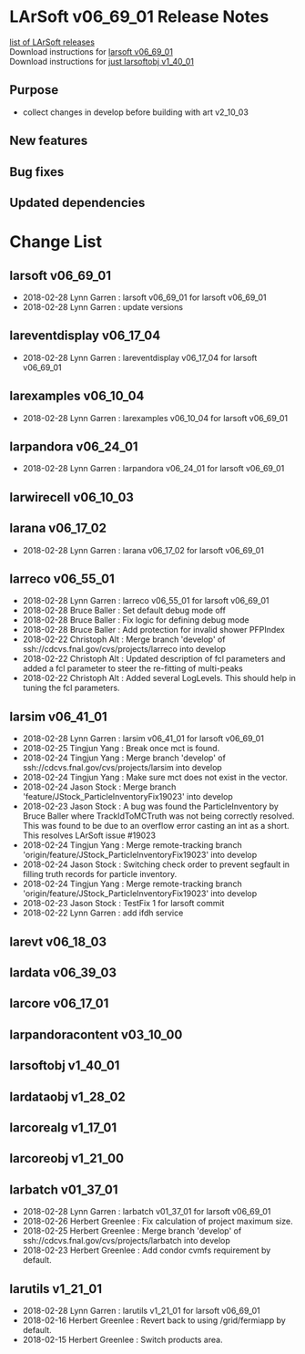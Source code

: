 # LArSoft v06_69_01 Release Notes



[list of LArSoft releases](LArSoft_release_list)  
Download instructions for [larsoft v06_69_01](http://scisoft.fnal.gov/scisoft/bundles/larsoft/v06_69_01/larsoft-v06_69_01.html)  
Download instructions for [just larsoftobj v1_40_01](http://scisoft.fnal.gov/scisoft/bundles/larsoftobj/v1_40_01/larsoftobj-v1_40_01.html)

## Purpose

-   collect changes in develop before building with art v2_10_03

## New features

## Bug fixes

## Updated dependencies

# Change List

## larsoft v06_69_01

-   2018-02-28 Lynn Garren : larsoft v06_69_01 for larsoft v06_69_01
-   2018-02-28 Lynn Garren : update versions

## lareventdisplay v06_17_04

-   2018-02-28 Lynn Garren : lareventdisplay v06_17_04 for larsoft v06_69_01

## larexamples v06_10_04

-   2018-02-28 Lynn Garren : larexamples v06_10_04 for larsoft v06_69_01

## larpandora v06_24_01

-   2018-02-28 Lynn Garren : larpandora v06_24_01 for larsoft v06_69_01

## larwirecell v06_10_03

## larana v06_17_02

-   2018-02-28 Lynn Garren : larana v06_17_02 for larsoft v06_69_01

## larreco v06_55_01

-   2018-02-28 Lynn Garren : larreco v06_55_01 for larsoft v06_69_01
-   2018-02-28 Bruce Baller : Set default debug mode off
-   2018-02-28 Bruce Baller : Fix logic for defining debug mode
-   2018-02-28 Bruce Baller : Add protection for invalid shower PFPIndex
-   2018-02-22 Christoph Alt : Merge branch 'develop' of ssh://cdcvs.fnal.gov/cvs/projects/larreco into develop
-   2018-02-22 Christoph Alt : Updated description of fcl parameters and added a fcl parameter to steer the re-fitting of multi-peaks
-   2018-02-22 Christoph Alt : Added several LogLevels. This should help in tuning the fcl parameters.

## larsim v06_41_01

-   2018-02-28 Lynn Garren : larsim v06_41_01 for larsoft v06_69_01
-   2018-02-25 Tingjun Yang : Break once mct is found.
-   2018-02-24 Tingjun Yang : Merge branch 'develop' of ssh://cdcvs.fnal.gov/cvs/projects/larsim into develop
-   2018-02-24 Tingjun Yang : Make sure mct does not exist in the vector.
-   2018-02-24 Jason Stock : Merge branch 'feature/JStock_ParticleInventoryFix19023' into develop
-   2018-02-23 Jason Stock : A bug was found the ParticleInventory by Bruce Baller where TrackIdToMCTruth was not being correctly resolved. This was found to be due to an overflow error casting an int as a short. This resolves LArSoft issue \#19023
-   2018-02-24 Tingjun Yang : Merge remote-tracking branch 'origin/feature/JStock_ParticleInventoryFix19023' into develop
-   2018-02-24 Jason Stock : Switching check order to prevent segfault in filling truth records for particle inventory.
-   2018-02-24 Tingjun Yang : Merge remote-tracking branch 'origin/feature/JStock_ParticleInventoryFix19023' into develop
-   2018-02-23 Jason Stock : TestFix 1 for larsoft commit
-   2018-02-22 Lynn Garren : add ifdh service

## larevt v06_18_03

## lardata v06_39_03

## larcore v06_17_01

## larpandoracontent v03_10_00

## larsoftobj v1_40_01

## lardataobj v1_28_02

## larcorealg v1_17_01

## larcoreobj v1_21_00

## larbatch v01_37_01

-   2018-02-28 Lynn Garren : larbatch v01_37_01 for larsoft v06_69_01
-   2018-02-26 Herbert Greenlee : Fix calculation of project maximum size.
-   2018-02-25 Herbert Greenlee : Merge branch 'develop' of ssh://cdcvs.fnal.gov/cvs/projects/larbatch into develop
-   2018-02-23 Herbert Greenlee : Add condor cvmfs requirement by default.

## larutils v1_21_01

-   2018-02-28 Lynn Garren : larutils v1_21_01 for larsoft v06_69_01
-   2018-02-16 Herbert Greenlee : Revert back to using /grid/fermiapp by default.
-   2018-02-15 Herbert Greenlee : Switch products area.
